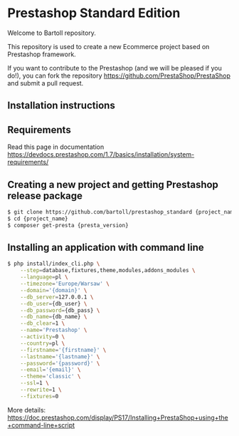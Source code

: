 Prestashop Standard Edition
=====================================

Welcome to Bartoll repository.

This repository is used to create a new Ecommerce project based on Prestashop framework.

If you want to contribute to the Prestashop (and we will be pleased if you do!), you can fork the repository https://github.com/PrestaShop/PrestaShop and submit a pull request.

Installation instructions
-------------------------

## Requirements
Read this page in documentation https://devdocs.prestashop.com/1.7/basics/installation/system-requirements/

## Creating a new project and getting Prestashop release package
```bash
$ git clone https://github.com/bartoll/prestashop_standard {project_name}
$ cd {project_name}
$ composer get-presta {presta_version}
```

## Installing an application with command line
```bash
$ php install/index_cli.php \
	--step=database,fixtures,theme,modules,addons_modules \
	--language=pl \
	--timezone='Europe/Warsaw' \
	--domain='{domain}' \
	--db_server=127.0.0.1 \
	--db_user={db_user} \
	--db_password={db_pass} \
	--db_name={db_name} \
	--db_clear=1 \
	--name='Prestashop' \
	--activity=0 \
	--country=pl \
	--firstname='{firstname}' \
	--lastname='{lastname}' \
	--password='{password}' \
	--email='{email}' \
	--theme='classic' \
	--ssl=1 \
	--rewrite=1 \
	--fixtures=0
```
More details: https://doc.prestashop.com/display/PS17/Installing+PrestaShop+using+the+command-line+script

